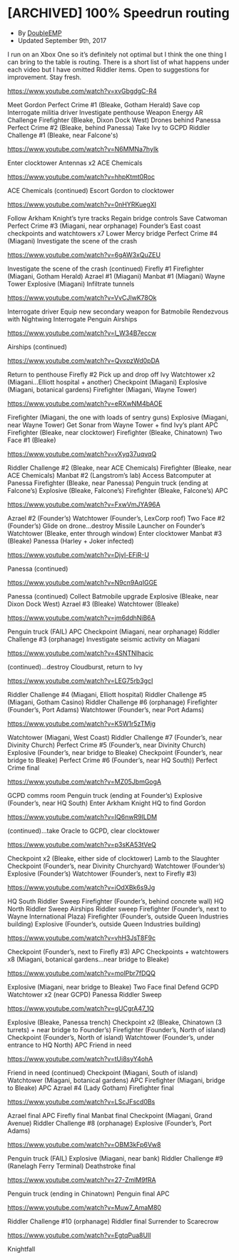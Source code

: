 # [ARCHIVED] 100% Speedrun routing
- By [DoubleEMP](https://www.speedrun.com/user/DoubleEMP)
- Updated September 9th, 2017

I run on an Xbox One so it’s definitely not optimal but I think the one thing I can bring to the table is routing. There is a short list of what happens under each video but I have omitted Riddler items. Open to suggestions for improvement. Stay fresh.

https://www.youtube.com/watch?v=xvGbgdgC-R4

Meet Gordon
Perfect Crime #1 (Bleake, Gotham Herald)
Save cop
Interrogate militia driver
Investigate penthouse
Weapon Energy AR Challenge
Firefighter (Bleake, Dixon Dock West)
Drones behind Panessa
Perfect Crime #2 (Bleake, behind Panessa)
Take Ivy to GCPD
Riddler Challenge #1 (Bleake, near Falcone's)



https://www.youtube.com/watch?v=N6MMNa7hyIk

Enter clocktower
Antennas x2
ACE Chemicals



https://www.youtube.com/watch?v=hhpKtmt0Roc

ACE Chemicals (continued)
Escort Gordon to clocktower



https://www.youtube.com/watch?v=0nHYRKuegXI

Follow Arkham Knight’s tyre tracks
Regain bridge controls
Save Catwoman
Perfect Crime #3 (Miagani, near orphanage)
Founder’s East coast checkpoints and watchtowers x7
Lower Mercy bridge
Perfect Crime #4 (Miagani)
Investigate the scene of the crash



https://www.youtube.com/watch?v=6gAW3xQuZEU

Investigate the scene of the crash (continued)
Firefly #1
Firefighter (Miagani, Gotham Herald)
Azrael #1 (Miagani)
Manbat #1 (Miagani)
Wayne Tower
Explosive (Miagani)
Infiltrate tunnels



https://www.youtube.com/watch?v=VvCJlwK78Ok

Interrogate driver
Equip new secondary weapon for Batmobile
Rendezvous with Nightwing
Interrogate Penguin
Airships



https://www.youtube.com/watch?v=I_W34B7eccw

Airships (continued)



https://www.youtube.com/watch?v=QvxpzWd0pDA

Return to penthouse
Firefly #2
Pick up and drop off Ivy
Watchtower x2 (Miagani…Elliott hospital + another)
Checkpoint (Miagani)
Explosive (Miagani, botanical gardens)
Firefighter (Miagani, Wayne Tower)



https://www.youtube.com/watch?v=eRXwNM4bAOE

Firefighter (Miagani, the one with loads of sentry guns)
Explosive (Miagani, near Wayne Tower)
Get Sonar from Wayne Tower + find Ivy’s plant
APC
Firefighter (Bleake, near clocktower)
Firefighter (Bleake, Chinatown)
Two Face #1 (Bleake)



https://www.youtube.com/watch?v=vXyq37uqvqQ

Riddler Challenge #2 (Bleake, near ACE Chemicals)
Firefighter (Bleake, near ACE Chemicals)
Manbat #2 (Langstrom’s lab)
Access Batcomputer at Panessa
Firefighter (Bleake, near Panessa)
Penguin truck (ending at Falcone’s)
Explosive (Bleake, Falcone’s)
Firefighter (Bleake, Falcone’s)
APC



https://www.youtube.com/watch?v=FxwVmJYA96A

Azrael #2 (Founder’s)
Watchtower (Founder’s, LexCorp roof)
Two Face #2 (Founder’s)
Glide on drone…destroy Missile Launcher on Founder’s
Watchtower (Bleake, enter through window)
Enter clocktower
Manbat #3 (Bleake)
Panessa (Harley + Joker infected)



https://www.youtube.com/watch?v=Djyl-EFiR-U

Panessa (continued)



https://www.youtube.com/watch?v=N9cn9AqIGGE

Panessa (continued)
Collect Batmobile upgrade
Explosive (Bleake, near Dixon Dock West)
Azrael #3 (Bleake)
Watchtower (Bleake)



https://www.youtube.com/watch?v=jm6ddhNiB6A

Penguin truck (FAIL)
APC
Checkpoint (Miagani, near orphanage)
Riddler Challenge #3 (orphanage)
Investigate seismic activity on Miagani



https://www.youtube.com/watch?v=4SNTNlhacic

(continued)…destroy Cloudburst, return to Ivy



https://www.youtube.com/watch?v=LEG75rb3gcI

Riddler Challenge #4 (Miagani, Elliott hospital)
Riddler Challenge #5 (Miagani, Gotham Casino)
Riddler Challenge #6 (orphanage)
Firefighter (Founder’s, Port Adams)
Watchtower (Founder’s, near Port Adams)



https://www.youtube.com/watch?v=K5W1r5zTMjg

Watchtower (Miagani, West Coast)
Riddler Challenge #7 (Founder’s, near Divinity Church)
Perfect Crime #5 (Founder’s, near Divinity Church)
Explosive (Founder’s, near bridge to Bleake)
Checkpoint (Founder’s, near bridge to Bleake)
Perfect Crime #6 (Founder’s, near HQ South))
Perfect Crime final



https://www.youtube.com/watch?v=MZ05JbmGogA

GCPD comms room
Penguin truck (ending at Founder’s)
Explosive (Founder’s, near HQ South)
Enter Arkham Knight HQ to find Gordon



https://www.youtube.com/watch?v=IQ6nwR9ILDM

(continued)…take Oracle to GCPD, clear clocktower



https://www.youtube.com/watch?v=p3sKA53tVeQ

Checkpoint x2 (Bleake, either side of clocktower)
Lamb to the Slaughter
Checkpoint (Founder’s, near Divinity Churchyard)
Watchtower (Founder’s)
Explosive (Founder’s)
Watchtower (Founder’s, next to Firefly #3)



https://www.youtube.com/watch?v=iOdXBk6s9Jg

HQ South Riddler Sweep
Firefighter (Founder’s, behind concrete wall)
HQ North Riddler Sweep
Airships Riddler sweep
Firefighter (Founder’s, next to Wayne International Plaza)
Firefighter (Founder’s, outside Queen Industries building)
Explosive (Founder’s, outside Queen Industries building)



https://www.youtube.com/watch?v=vhH3JsT8F9c

Checkpoint (Founder’s, next to Firefly #3)
APC
Checkpoints + watchtowers x8 (Miagani, botanical gardens…near bridge to Bleake)



https://www.youtube.com/watch?v=molPbr7fDQQ

Explosive (Miagani, near bridge to Bleake)
Two Face final
Defend GCPD
Watchtower x2 (near GCPD)
Panessa Riddler Sweep



https://www.youtube.com/watch?v=gUCgrA47_1Q

Explosive (Bleake, Panessa trench)
Checkpoint x2 (Bleake, Chinatown (3 turrets) + near bridge to Founder’s)
Firefighter (Founder’s, North of island)
Checkpoint (Founder’s, North of island)
Watchtower (Founder’s, under entrance to HQ North)
APC
Friend in need



https://www.youtube.com/watch?v=tUi8syY4ohA

Friend in need (continued)
Checkpoint (Miagani, South of island)
Watchtower (Miagani, botanical gardens)
APC
Firefighter (Miagani, bridge to Bleake)
APC
Azrael #4 (Lady Gotham)
Firefighter final



https://www.youtube.com/watch?v=LScJFscd0Bs

Azrael final
APC
Firefly final
Manbat final
Checkpoint (Miagani, Grand Avenue)
Riddler Challenge #8 (orphanage)
Explosive (Founder’s, Port Adams)



https://www.youtube.com/watch?v=OBM3kFp6Vw8

Penguin truck (FAIL)
Explosive (Miagani, near bank)
Riddler Challenge #9 (Ranelagh Ferry Terminal)
Deathstroke final



https://www.youtube.com/watch?v=27-ZmlM9fRA

Penguin truck (ending in Chinatown)
Penguin final
APC



https://www.youtube.com/watch?v=Muw7_AmaM80

Riddler Challenge #10 (orphanage)
Riddler final
Surrender to Scarecrow



https://www.youtube.com/watch?v=EgtqPua8UlI

Knightfall